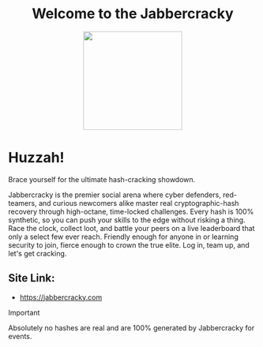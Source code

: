 <h1 align="center">Welcome to the Jabbercracky</h1>
<p align="center">
  <img width="200" height="200" src="https://jabbercracky.com/static/img/favicon.ico">
</p>

# Huzzah!
Brace yourself for the ultimate hash-cracking showdown.
 
Jabbercracky is the premier social arena where cyber defenders, red-teamers, and curious newcomers alike master real cryptographic-hash recovery through high-octane, time-locked challenges. Every hash is 100% synthetic, so you can push your skills to the edge without risking a thing. Race the clock, collect loot, and battle your peers on a live leaderboard that only a select few ever reach. Friendly enough for anyone in or learning security to join, fierce enough to crown the true elite. Log in, team up, and let's get cracking.

## Site Link:
- https://jabbercracky.com

> [!IMPORTANT]  
> Absolutely no hashes are real and are 100% generated by Jabbercracky for events.
